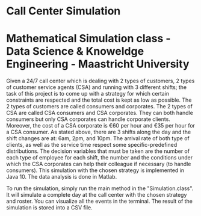 # Call Center Simulation 
# Mathematical Simulation class - Data Science & Knoweldge Engineering - Maastricht University

Given a 24/7 call center which is dealing with 2 types of customers, 2 types of customer service agents (CSA) and running with 3 different shifts; the task of this project is to come up with a strategy for which certain constraints are respected and the total cost is kept as low as possible. 
The 2 types of customers are called consumers and corporates. 
The 2 types of CSA are called CSA consumers and CSA corporates. They can both handle consumers but only CSA corporates can handle corporate clients.
Moreover, the cost of a CSA corporate is €60 per hour and €35 per hour for a CSA consumer. 
As stated above, there are 3 shifts along the day and the shift changes are at: 6am, 2pm, and 10pm.
The arrival rate of both type of clients, as well as the service time respect some specific-predefined distributions.
The decision variables that must be taken are the number of each type of employee for each shift, the number and the conditions under which the CSA corporates can help their colleague if necessary (to handle consumers).
This simulation with the chosen strategy is implemented in Java 10. The data analysis is done in Matlab. 


To run the simulation, simply run the main method in the "Simulation.class". It will simulate a complete day at the call center with the chosen strategy and roster. You can visualize all the events in the terminal. The result of the simulation is stored into a CSV file. 
